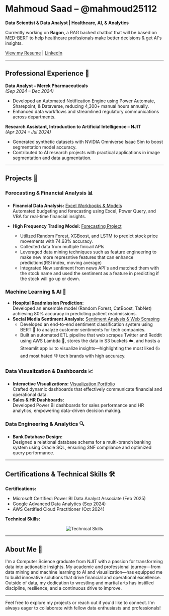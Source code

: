 # Mahmoud Saad – @mahmoud25112  
**Data Scientist & Data Analyst | Healthcare, AI, & Analytics**

Currently working on **Ragon**, a RAG backed chatbot that will be based on MED-BERT to help healthcare profssionals make better decisions & get AI's insights.

[View my Resume](https://github.com/mahmoud25112/Mahmoud25112/blob/main/Mahmoud_final.pdf) | [LinkedIn](https://www.linkedin.com/in/mahmoud-saad-617876254/)

---

## Professional Experience 🏢

**Data Analyst – Merck Pharmaceuticals**  
*(Sep 2024 – Dec 2024)*  
- Developed an Automated Notification Engine using Power Automate, Sharepoint, & Dataverse, reducing 4,300+ manual hours annually.
- Enhanced data workflows and streamlined regulatory communications across departments.

**Research Assistant, Introduction to Artificial Intelligence – NJIT**  
*(Apr 2024 – Jul 2024)*  
- Generated synthetic datasets with NVIDIA Omniverse Isaac Sim to boost segmentation model accuracy.
- Contributed to AI research projects with practical applications in image segmentation and data augmentation.

---

## Projects 🚀

### Forecasting & Financial Analysis 📊
- **Financial Data Analysis:** [Excel Workbooks & Models](https://github.com/mahmoud25112/Financial-data-analysis)  
  Automated budgeting and forecasting using Excel, Power Query, and VBA for real-time financial insights.
  
- **High Frequency Trading Model:** [Forecasting Project](https://github.com/jgranizo/HackNJIT2024)  
    - Utilized Random Forest, XGBoost, and LSTM to predict stock price movements with 74.63% accuracy.
    - Collected data from multiple finicail APIs
    - Leveraged data mining techniques such as feature engineering to make new more represntive features that can enhance predictions(RSI index, moving average)
    - Integrated New sentiment from news API's and matched them with the stock name and used the sentiment as a feature in predicting if the stock will go up or down.
  
  

### Machine Learning & AI 🤖
- **Hospital Readmission Prediction:**  
  Developed an ensemble model (Random Forest, CatBoost, TabNet) achieving 80% accuracy in predicting patient readmissions.
- **Social Media Sentiment Analysis:** [Sentiment Analysis & Web Scraping](https://github.com/mahmoud25112/Customer_Sentiment_analysis_BERT)  
    - Developed an end-to-end sentiment classification system using BERT 🤖 to analyze customer sentiments for tech companies.
    - Built an automated ETL pipeline that web scrapes Twitter and Reddit using AWS Lambda 🔄, stores the data in S3 buckets ☁️, and hosts a Streamlit app 📊 to visualize insights—highlighting the most liked 👍 and most hated 👎 tech brands with high accuracy.

### Data Visualization & Dashboards 📈
- **Interactive Visualizations:** [Visualization Portfolio](https://github.com/mahmoud25112/Interactive-Data-Visualizations)  
  Crafted dynamic dashboards that effectively communicate financial and operational data.
- **Sales & HR Dashboards:**  
  Developed Power BI dashboards for sales performance and HR analytics, empowering data-driven decision making.

### Data Engineering & Analytics 🔍
- **Bank Database Design:**  
  Designed a relational database schema for a multi-branch banking system using Oracle SQL, ensuring 3NF compliance and optimized query performance.

---

## Certifications & Technical Skills 🛠️

**Certifications:**  
- Microsoft Certified: Power BI Data Analyst Associate (Feb 2025)  
- Google Advanced Data Analytics (Sep 2024)  
- AWS Certified Cloud Practitioner (Oct 2024)

**Technical Skills:**  
<p align="center">
  <img src="https://go-skill-icons.vercel.app/api/icons?i=python,c,mysql,tableau,aws,azure,docker,streamlit,typescript,javascript,excel,git" alt="Technical Skills" />
</p>

---

## About Me 🌟

I'm a Computer Science graduate from NJIT with a passion for transforming data into actionable insights. My academic and professional journey—from data mining and machine learning to AI and visualization—has equipped me to build innovative solutions that drive financial and operational excellence. Outside of data, my dedication to wrestling and martial arts has instilled discipline, resilience, and a continuous drive to improve.

---

Feel free to explore my projects or reach out if you'd like to connect. I'm always eager to collaborate with fellow data enthusiasts and professionals!

<!--
**mahmoud25112/Mahmoud25112** is a ✨ _special_ ✨ repository because its `README.md` (this file) appears on your GitHub profile.

Here are some ideas to get you started:

- 🔭 I’m currently working on ...
- 🌱 I’m currently learning ...
- 👯 I’m looking to collaborate on ...
- 🤔 I’m looking for help with ...
- 💬 Ask me about ...
- 📫 How to reach me: ...
- 😄 Pronouns: ...
- ⚡ Fun fact: ...
-->
